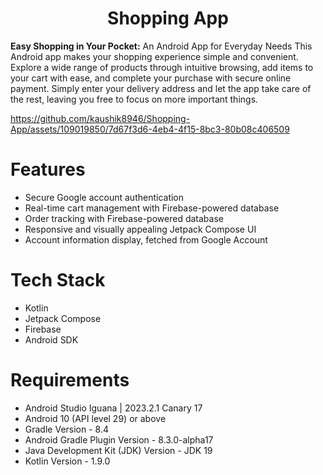 <h1 align="center" id="title">Shopping App</h1>
<p id="description"><b>Easy Shopping in Your Pocket:</b> An Android App for Everyday Needs
This Android app makes your shopping experience simple and convenient. Explore a wide range of products through intuitive browsing, add items to your cart with ease, and complete your purchase with secure online payment. Simply enter your delivery address and let the app take care of the rest, leaving you free to focus on more important things.</p>

https://github.com/kaushik8946/Shopping-App/assets/109019850/7d67f3d6-4eb4-4f15-8bc3-80b08c406509

# Features

- Secure Google account authentication
- Real-time cart management with Firebase-powered database
- Order tracking with Firebase-powered database
- Responsive and visually appealing Jetpack Compose UI
- Account information display, fetched from Google Account

# Tech Stack
- Kotlin
- Jetpack Compose
- Firebase
- Android SDK

# Requirements
- Android Studio Iguana | 2023.2.1 Canary 17
- Android 10 (API level 29) or above
- Gradle Version - 8.4
- Android Gradle Plugin Version - 8.3.0-alpha17
- Java Development Kit (JDK) Version - JDK 19
- Kotlin Version - 1.9.0
